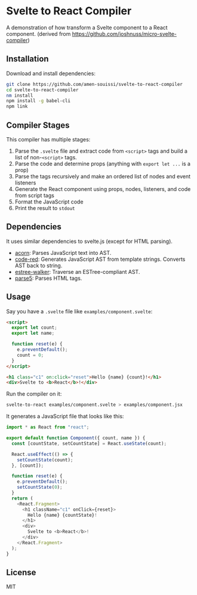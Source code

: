 # Svelte to React Compiler

A demonstration of how transform a Svelte component to a React component. (derived from https://github.com/joshnuss/micro-svelte-compiler)

## Installation

Download and install dependencies:

```bash
git clone https://github.com/amen-souissi/svelte-to-react-compiler
cd svelte-to-react-compiler
nm install
npm install -g babel-cli
npm link
```

## Compiler Stages

This compiler has multiple stages:

1. Parse the `.svelte` file and extract code from `<script>` tags and build a list of non-`<script>` tags.
2. Parse the code and determine props (anything with `export let ...` is a prop)
3. Parse the tags recursively and make an ordered list of nodes and event listeners
4. Generate the React component using props, nodes, listeners, and code from script tags
5. Format the JavaScript code
6. Print the result to `stdout`

## Dependencies

It uses similar dependencies to svelte.js (except for HTML parsing).

- [acorn](https://www.npmjs.com/package/acorn): Parses JavaScript text into AST.
- [code-red](https://www.npmjs.com/package/code-red): Generates JavaScript AST from template strings. Converts AST back to string.
- [estree-walker](https://github.com/Rich-Harris/estree-walker): Traverse an ESTree-compliant AST.
- [parse5](https://www.npmjs.com/package/parse5): Parses HTML tags.

## Usage

Say you have a `.svelte` file like `examples/component.svelte`:

```html
<script>
  export let count;
  export let name;

  function reset(e) {
    e.preventDefault();
    count = 0;
  }
</script>

<h1 class="c1" on:click="reset">Hello {name} {count}!</h1>
<div>Svelte to <b>React</b>!</div>
```

Run the compiler on it:

```bash
svelte-to-react examples/component.svelte > examples/component.jsx
```

It generates a JavaScript file that looks like this:

```js
import * as React from "react";

export default function Component({ count, name }) {
  const [countState, setCountState] = React.useState(count);

  React.useEffect(() => {
    setCountState(count);
  }, [count]);

  function reset(e) {
    e.preventDefault();
    setCountState(0);
  }
  return (
    <React.Fragment>
      <h1 className="c1" onClick={reset}>
        Hello {name} {countState}!
      </h1>
      <div>
        Svelte to <b>React</b>!
      </div>
    </React.Fragment>
  );
}
```

## License

MIT

